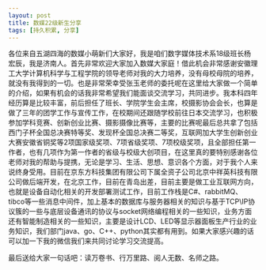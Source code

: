 ```yaml
---
layout: post
title: 数媒22级新生分享
tags: [持久积累, 分享]
---
```


各位来自五湖四海的数媒小萌新们大家好，我是咱们数字媒体技术系18级班长杨宏辰，我是济南人。首先非常欢迎大家加入数媒大家庭！借此机会非常感谢安徽理工大学计算机科学与工程学院的领导老师对我的大力培养，没有母校母院的培养，就没有我得到的一切。也是非常荣幸受张玉老师的委托呢在这里给大家做一个简单的介绍，如果有机会的话我非常希望我们能面谈交流学习，共同进步。我本科四年经历算是比较丰富，前后担任了班长、学院学生会主席，校摄影协会会长，也算是做了三年的团学工作与宣传工作，在校期间还跟随学校前往日本交流学习，也积极参加学科竞赛、创新创业比赛、摄影摄像比赛等，主要的比赛呢最后总共拿了包括西门子杯全国总决赛特等奖、发现杯全国总决赛二等奖，互联网加大学生创新创业大赛安徽省铜奖等2项国家级奖项、7项省级奖项、7项校级奖项，且全部担任第一作者，也有几项作为第一作者的省级与校级大创项目，在这里真的要特别感谢各位老师对我的帮助与提携，无论是学习、生活、思想、意识各个方面，对于我个人来说终身受用。目前在京东方科技集团有限公司下属全资子公司北京中祥英科技有限公司做后端开发，在北京工作，目前在青岛出差，目前主要是做工业互联网方向，也就是设备自动化相关的开发部署测试工作，目前工作栈是C#、rabbitMQ、tibco等一些消息中间件，加上基本的数据库与服务器相关的知识与基于TCP\IP协议簇的一些与底层设备通讯的协议与socket网络编程相关的一些知识，业务方面还有智能制造相关的一些知识，主要是设计LCD、LED等显示器面板生产行业的业务知识，我们部门java、go、C++、python其实都有用到。如果大家感兴趣的话可以加一下我的微信我们来共同讨论学习交流提高。

最后送给大家一句话吧：读万卷书、行万里路、阅人无数、名师之路。